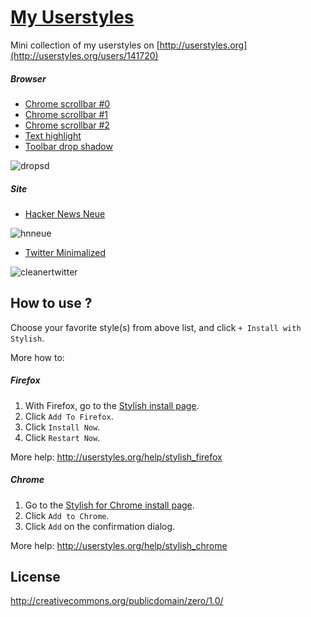 [My Userstyles](http://vinhnx.github.io/my-userstyles/)
=============

Mini collection of my userstyles on [http://userstyles.org](http://userstyles.org/users/141720)

##### Browser #####

+ [Chrome scrollbar #0](http://userstyles.org/styles/75997/chrome-scrollbar-0)
+ [Chrome scrollbar #1](http://userstyles.org/styles/75998/chrome-scrollbar-1)
+ [Chrome scrollbar #2](http://userstyles.org/styles/75999/chrome-scrollbar-2)
+ [Text highlight](http://userstyles.org/styles/65337/text-highlight)
+ [Toolbar drop shadow](http://userstyles.org/styles/65319/toolbar-drop-shadow)

![dropsd](https://f.cloud.github.com/assets/1097578/722728/7c0bfb24-e007-11e2-810a-a82c3f7b0888.png)

##### Site #####

+ [Hacker News Neue](http://userstyles.org/styles/76042/hacker-news-neue)

![hnneue](https://f.cloud.github.com/assets/1097578/722729/7cf4cd40-e007-11e2-9f45-8f20a9f2a261.png)

+ [Twitter Minimalized](http://userstyles.org/styles/89745/twitter-minimalized)

![cleanertwitter](https://f.cloud.github.com/assets/1097578/722874/465b6732-e00a-11e2-8883-3d086afa6be1.png)

## How to use ? ##

Choose your favorite style(s) from above list, and click `+ Install with Stylish`. 

More how to:

##### Firefox #####
1. With Firefox, go to the [Stylish install page](https://addons.mozilla.org/en-US/firefox/addon/stylish/).
2. Click `Add To Firefox`.
3. Click `Install Now`.
4. Click `Restart Now`.

More help: http://userstyles.org/help/stylish_firefox

##### Chrome #####

1. Go to the [Stylish for Chrome install page](https://chrome.google.com/webstore/detail/stylish/fjnbnpbmkenffdnngjfgmeleoegfcffe).
2. Click `Add to Chrome`.
3. Click `Add` on the confirmation dialog.

More help: http://userstyles.org/help/stylish_chrome

## License ##

http://creativecommons.org/publicdomain/zero/1.0/

